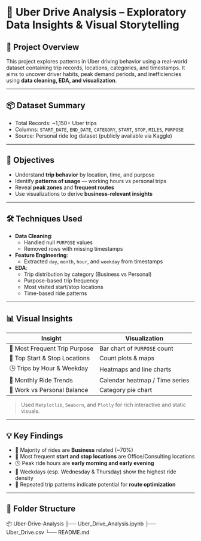 # 🚗 Uber Drive Analysis – Exploratory Data Insights & Visual Storytelling

## 📌 Project Overview
This project explores patterns in Uber driving behavior using a real-world dataset containing trip records, locations, categories, and timestamps. It aims to uncover driver habits, peak demand periods, and inefficiencies using **data cleaning, EDA, and visualization**.

---

## 📦 Dataset Summary
- Total Records: ~1,150+ Uber trips  
- Columns: `START_DATE`, `END_DATE`, `CATEGORY`, `START`, `STOP`, `MILES`, `PURPOSE`  
- Source: Personal ride log dataset (publicly available via Kaggle)

---

## 🎯 Objectives
- Understand **trip behavior** by location, time, and purpose  
- Identify **patterns of usage** — working hours vs personal trips  
- Reveal **peak zones** and **frequent routes**  
- Use visualizations to derive **business-relevant insights**

---

## 🛠️ Techniques Used
- **Data Cleaning**:
  - Handled null `PURPOSE` values
  - Removed rows with missing timestamps
- **Feature Engineering**:
  - Extracted `day`, `month`, `hour`, and `weekday` from timestamps
- **EDA**:
  - Trip distribution by category (Business vs Personal)
  - Purpose-based trip frequency
  - Most visited start/stop locations
  - Time-based ride patterns

---

## 📊 Visual Insights

| Insight | Visualization |
|--------|---------------|
| 🔹 Most Frequent Trip Purpose | Bar chart of `PURPOSE` count |
| 📍 Top Start & Stop Locations | Count plots & maps |
| 🕒 Trips by Hour & Weekday | Heatmaps and line charts |
| 📅 Monthly Ride Trends | Calendar heatmap / Time series |
| 🚦 Work vs Personal Balance | Category pie chart |

> Used `Matplotlib`, `Seaborn`, and `Plotly` for rich interactive and static visuals.

---

## 💡 Key Findings

- 🚕 Majority of rides are **Business** related (~70%)
- 🏢 Most frequent **start and stop locations** are Office/Consulting locations
- 🕒 Peak ride hours are **early morning and early evening**
- 📆 Weekdays (esp. Wednesday & Thursday) show the highest ride density
- 📍 Repeated trip patterns indicate potential for **route optimization**

---

## 📂 Folder Structure

📦 Uber-Drive-Analysis
├── Uber_Drive_Analysis.ipynb
├── Uber_Drive.csv
└── README.md
